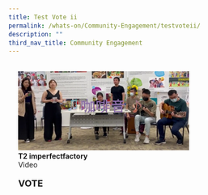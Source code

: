 ```yaml
---
title: Test Vote ii
permalink: /whats-on/Community-Engagement/testvoteii/
description: ""
third_nav_title: Community Engagement
---
```

<ul style="display: grid; grid-template-columns: repeat(auto-fit, minmax(228px, 338px)); gap: 1rem; margin: 2rem 2vw; padding: 0; list-style-type: none;">
<li>
				 <div style="position: relative; display: block; height: 100%;  overflow: hidden; text-decoration: none;">
				 <img style="height:auto;width:auto;" src="/images/WGT23/TT/T2.png">
	 <b>T2  imperfectfactory</b><br>
				Video
	 <p style="font-size: 18px; font-weight: bold">VOTE</p>
				 </div>
</li>